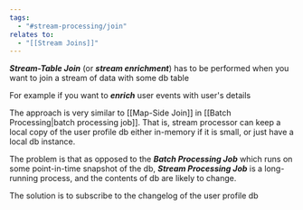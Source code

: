 ```yaml
---
tags:
  - "#stream-processing/join"
relates to:
  - "[[Stream Joins]]"
---
```

***Stream-Table Join*** (or ***stream enrichment***) has to be performed when you want to join a stream of data with some db table

For example if you want to ***enrich*** user events with user's details

The approach is very similar to [[Map-Side Join]] in [[Batch Processing|batch processing job]]. That is, stream processor can keep a local copy of the user profile db either in-memory if it is small, or just have a local db instance.

The problem is that as opposed to the ***Batch Processing Job*** which runs on some point-in-time snapshot of the db, ***Stream Processing Job*** is a long-running process, and the contents of db are likely to change.

The solution is to subscribe to the changelog of the user profile db